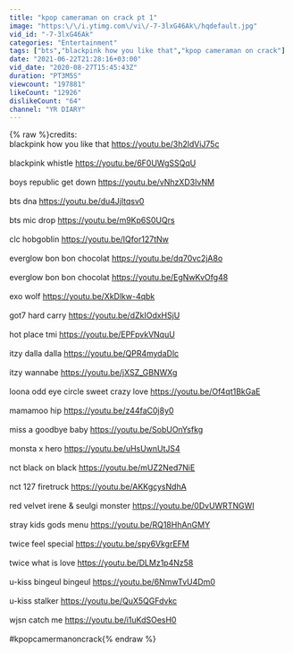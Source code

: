 ```yaml
---
title: "kpop cameraman on crack pt 1"
image: "https:\/\/i.ytimg.com\/vi\/-7-3lxG46Ak\/hqdefault.jpg"
vid_id: "-7-3lxG46Ak"
categories: "Entertainment"
tags: ["bts","blackpink how you like that","kpop cameraman on crack"]
date: "2021-06-22T21:28:16+03:00"
vid_date: "2020-08-27T15:45:43Z"
duration: "PT3M5S"
viewcount: "197881"
likeCount: "12926"
dislikeCount: "64"
channel: "YR DIARY"
---
```

{% raw %}credits:<br />blackpink how you like that <a rel="nofollow" target="blank" href="https://youtu.be/3h2ldViJ75c">https://youtu.be/3h2ldViJ75c</a><br /><br />blackpink whistle <a rel="nofollow" target="blank" href="https://youtu.be/6F0UWgSSQqU">https://youtu.be/6F0UWgSSQqU</a><br /><br />boys republic get down <a rel="nofollow" target="blank" href="https://youtu.be/vNhzXD3IvNM">https://youtu.be/vNhzXD3IvNM</a><br /><br />bts dna <a rel="nofollow" target="blank" href="https://youtu.be/du4Jjltqsv0">https://youtu.be/du4Jjltqsv0</a><br /><br />bts mic drop <a rel="nofollow" target="blank" href="https://youtu.be/m9Kp6S0UQrs">https://youtu.be/m9Kp6S0UQrs</a><br /><br />clc hobgoblin <a rel="nofollow" target="blank" href="https://youtu.be/IQfor127tNw">https://youtu.be/IQfor127tNw</a><br /><br />everglow bon bon chocolat <a rel="nofollow" target="blank" href="https://youtu.be/dq70vc2jA8o">https://youtu.be/dq70vc2jA8o</a><br /><br />everglow bon bon chocolat <a rel="nofollow" target="blank" href="https://youtu.be/EgNwKvOfg48">https://youtu.be/EgNwKvOfg48</a><br /><br />exo wolf <a rel="nofollow" target="blank" href="https://youtu.be/XkDlkw-4qbk">https://youtu.be/XkDlkw-4qbk</a><br /><br />got7 hard carry <a rel="nofollow" target="blank" href="https://youtu.be/dZkIOdxHSjU">https://youtu.be/dZkIOdxHSjU</a><br /><br />hot place tmi <a rel="nofollow" target="blank" href="https://youtu.be/EPFpvkVNquU">https://youtu.be/EPFpvkVNquU</a><br /><br />itzy dalla dalla <a rel="nofollow" target="blank" href="https://youtu.be/QPR4mydaDlc">https://youtu.be/QPR4mydaDlc</a><br /><br />itzy wannabe <a rel="nofollow" target="blank" href="https://youtu.be/jXSZ_GBNWXg">https://youtu.be/jXSZ_GBNWXg</a><br /><br />loona odd eye circle sweet crazy love <a rel="nofollow" target="blank" href="https://youtu.be/Of4qt1BkGaE">https://youtu.be/Of4qt1BkGaE</a><br /><br />mamamoo hip <a rel="nofollow" target="blank" href="https://youtu.be/z44faC0j8y0">https://youtu.be/z44faC0j8y0</a><br /><br />miss a goodbye baby <a rel="nofollow" target="blank" href="https://youtu.be/SobUOnYsfkg">https://youtu.be/SobUOnYsfkg</a><br /><br />monsta x hero <a rel="nofollow" target="blank" href="https://youtu.be/uHsUwnUtJS4">https://youtu.be/uHsUwnUtJS4</a><br /><br />nct black on black <a rel="nofollow" target="blank" href="https://youtu.be/mUZ2Ned7NiE">https://youtu.be/mUZ2Ned7NiE</a><br /><br />nct 127 firetruck <a rel="nofollow" target="blank" href="https://youtu.be/AKKgcysNdhA">https://youtu.be/AKKgcysNdhA</a><br /><br />red velvet irene &amp; seulgi monster <a rel="nofollow" target="blank" href="https://youtu.be/0DvUWRTNGWI">https://youtu.be/0DvUWRTNGWI</a><br /><br />stray kids gods menu <a rel="nofollow" target="blank" href="https://youtu.be/RQ18HhAnGMY">https://youtu.be/RQ18HhAnGMY</a><br /><br />twice feel special <a rel="nofollow" target="blank" href="https://youtu.be/spy6VkgrEFM">https://youtu.be/spy6VkgrEFM</a><br /><br />twice what is love <a rel="nofollow" target="blank" href="https://youtu.be/DLMz1p4Nz58">https://youtu.be/DLMz1p4Nz58</a><br /><br />u-kiss bingeul bingeul <a rel="nofollow" target="blank" href="https://youtu.be/6NmwTvU4Dm0">https://youtu.be/6NmwTvU4Dm0</a><br /><br />u-kiss stalker <a rel="nofollow" target="blank" href="https://youtu.be/QuX5QGFdvkc">https://youtu.be/QuX5QGFdvkc</a><br /><br />wjsn catch me <a rel="nofollow" target="blank" href="https://youtu.be/i1uKdSOesH0">https://youtu.be/i1uKdSOesH0</a><br /><br />#kpopcamermanoncrack{% endraw %}
